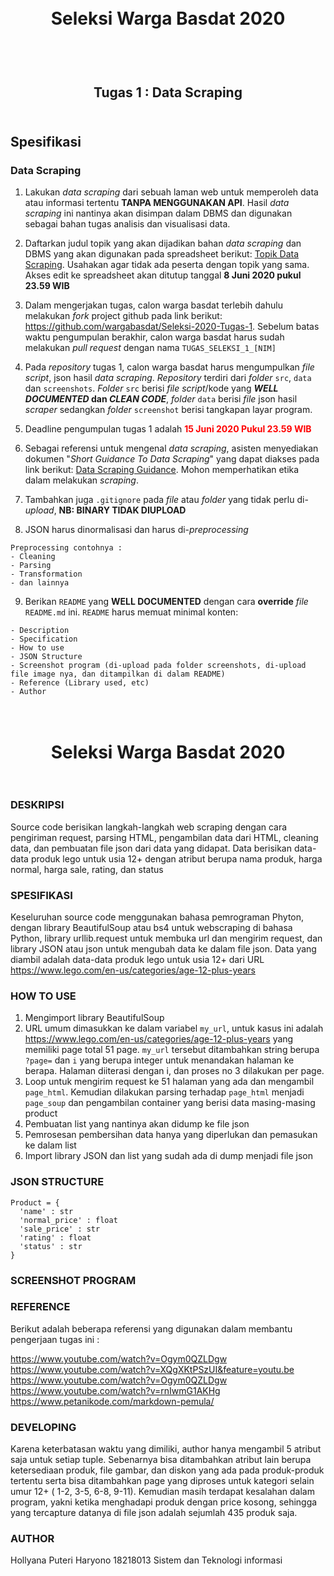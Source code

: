 <h1 align="center">
  <br>
  Seleksi Warga Basdat 2020
  <br>
  <br>
</h1>

<h2 align="center">
  <br>
  Tugas 1 : Data Scraping
  <br>
  <br>
</h2>


## Spesifikasi

### Data Scraping

1. Lakukan _data scraping_ dari sebuah laman web untuk memperoleh data atau informasi tertentu __TANPA MENGGUNAKAN API__. Hasil _data scraping_ ini nantinya akan disimpan dalam DBMS dan digunakan sebagai bahan tugas analisis dan visualisasi data.

2. Daftarkan judul topik yang akan dijadikan bahan _data scraping_ dan DBMS yang akan digunakan pada spreadsheet berikut: [Topik Data Scraping](https://docs.google.com/spreadsheets/d/1TKpyye-ZuoW0npGzylXqvQng3zYm0EzfA9RHjfeFZBk/edit?usp=sharing). Usahakan agar tidak ada peserta dengan topik yang sama. Akses edit ke spreadsheet akan ditutup tanggal __8 Juni 2020 pukul 23.59 WIB__

3. Dalam mengerjakan tugas, calon warga basdat terlebih dahulu melakukan _fork_ project github pada link berikut: https://github.com/wargabasdat/Seleksi-2020-Tugas-1. Sebelum batas waktu pengumpulan berakhir, calon warga basdat harus sudah melakukan _pull request_ dengan nama ```TUGAS_SELEKSI_1_[NIM]```

4. Pada _repository_ tugas 1, calon warga basdat harus mengumpulkan _file script_, json hasil _data scraping_. _Repository_ terdiri dari _folder_ `src`, `data` dan `screenshots`. _Folder_ `src` berisi _file script_/kode yang __*WELL DOCUMENTED* dan *CLEAN CODE*__, _folder_ `data` berisi _file_ json hasil _scraper_ sedangkan _folder_ `screenshot` berisi tangkapan layar program.

5. Deadline pengumpulan tugas 1 adalah <span style="color:red">__15 Juni 2020 Pukul 23.59 WIB__</span>

6. Sebagai referensi untuk mengenal _data scraping_, asisten menyediakan dokumen "_Short Guidance To Data Scraping_" yang dapat diakses pada link berikut: [Data Scraping Guidance](http://bit.ly/DataScrapingGuidance). Mohon memperhatikan etika dalam melakukan _scraping_.

7. Tambahkan juga `.gitignore` pada _file_ atau _folder_ yang tidak perlu di-_upload_, __NB: BINARY TIDAK DIUPLOAD__

8. JSON harus dinormalisasi dan harus di-_preprocessing_
```
Preprocessing contohnya :
- Cleaning
- Parsing
- Transformation
- dan lainnya
```

9. Berikan `README` yang __WELL DOCUMENTED__ dengan cara __override__ _file_ `README.md` ini. `README` harus memuat minimal konten:
```
- Description
- Specification
- How to use
- JSON Structure
- Screenshot program (di-upload pada folder screenshots, di-upload file image nya, dan ditampilkan di dalam README)
- Reference (Library used, etc)
- Author
```
<h1 align="center">
  <br>
  Seleksi Warga Basdat 2020
  <br>
  <br>
</h1>

### DESKRIPSI
Source code berisikan langkah-langkah web scraping dengan cara pengiriman request, parsing HTML, pengambilan data dari HTML, cleaning data, dan pembuatan file json dari data yang didapat.
Data berisikan data-data produk lego untuk usia 12+ dengan atribut berupa nama produk, harga normal, harga sale, rating, dan status

### SPESIFIKASI
Keseluruhan source code menggunakan bahasa pemrograman Phyton, dengan library BeautifulSoup atau bs4 untuk webscraping di bahasa Python, library urllib.request untuk membuka url dan mengirim request, dan library JSON atau json untuk mengubah data ke dalam file json.
Data yang diambil adalah data-data produk lego untuk usia 12+ dari URL https://www.lego.com/en-us/categories/age-12-plus-years


### HOW TO USE
1. Mengimport library BeautifulSoup
2. URL umum dimasukkan ke dalam variabel `my_url`, untuk kasus ini adalah https://www.lego.com/en-us/categories/age-12-plus-years yang memiliki page total 51 page. `my_url` tersebut ditambahkan string berupa `?page=` dan `i` yang berupa integer untuk menandakan halaman ke berapa. Halaman diiterasi dengan i, dan proses no 3 dilakukan per page.
3. Loop untuk mengirim request ke 51 halaman yang ada dan mengambil `page_html`. Kemudian dilakukan parsing terhadap `page_html` menjadi `page_soup` dan pengambilan container yang berisi data masing-masing product
4. Pembuatan list yang nantinya akan didump ke file json
5. Pemrosesan pembersihan data hanya yang diperlukan dan pemasukan ke dalam list
6. Import library JSON dan list yang sudah ada di dump menjadi file json


### JSON STRUCTURE
```
Product = {
  'name' : str
  'normal_price' : float
  'sale_price' : str
  'rating' : float
  'status' : str
}
```

### SCREENSHOT PROGRAM
<upload gambar>



### REFERENCE
Berikut adalah beberapa referensi yang digunakan dalam membantu pengerjaan tugas ini :

https://www.youtube.com/watch?v=Ogym0QZLDgw
https://www.youtube.com/watch?v=XQgXKtPSzUI&feature=youtu.be
https://www.youtube.com/watch?v=Ogym0QZLDgw
https://www.youtube.com/watch?v=rnIwmG1AKHg
https://www.petanikode.com/markdown-pemula/


### DEVELOPING
Karena keterbatasan waktu yang dimiliki, author hanya mengambil 5 atribut saja untuk setiap tuple. Sebenarnya bisa ditambahkan atribut lain berupa ketersediaan produk, file gambar, dan diskon yang ada pada produk-produk tertentu serta bisa ditambahkan page yang diproses untuk kategori selain umur 12+ ( 1-2, 3-5, 6-8, 9-11).
Kemudian masih terdapat kesalahan dalam program, yakni ketika menghadapi produk dengan price kosong, sehingga yang tercapture datanya di file json adalah sejumlah 435 produk saja. 

### AUTHOR
Hollyana Puteri Haryono
18218013
Sistem dan Teknologi informasi